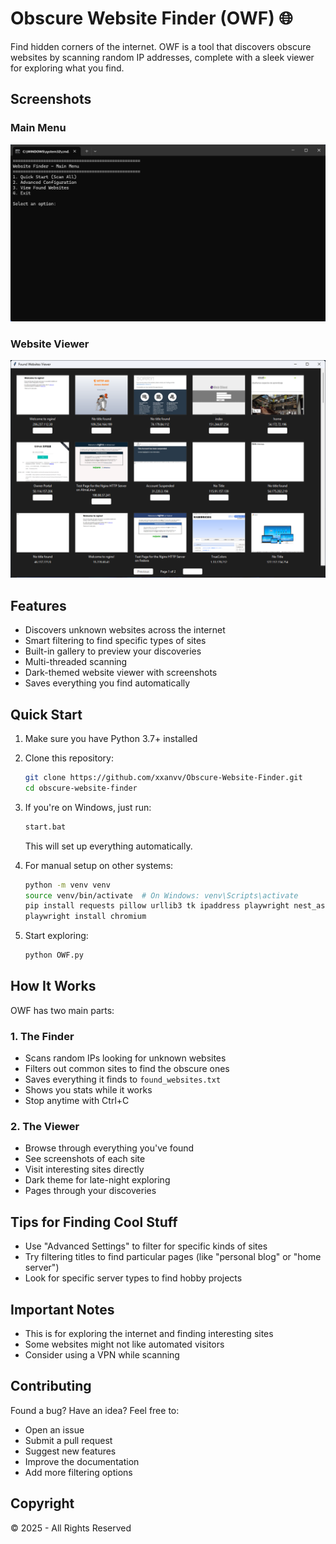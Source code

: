 # Obscure Website Finder (OWF) 🌐

Find hidden corners of the internet. OWF is a tool that discovers obscure websites by scanning random IP addresses, complete with a sleek viewer for exploring what you find.

## Screenshots

### Main Menu
![Main Menu](screenshots/Main.png)

### Website Viewer
![Website Viewer](screenshots/WebsiteViewer.png)

## Features

- Discovers unknown websites across the internet
- Smart filtering to find specific types of sites
- Built-in gallery to preview your discoveries
- Multi-threaded scanning
- Dark-themed website viewer with screenshots
- Saves everything you find automatically

## Quick Start

1. Make sure you have Python 3.7+ installed
2. Clone this repository:
   ```bash
   git clone https://github.com/xxanvv/Obscure-Website-Finder.git
   cd obscure-website-finder
   ```

3. If you're on Windows, just run:
   ```bash
   start.bat
   ```
   This will set up everything automatically.

4. For manual setup on other systems:
   ```bash
   python -m venv venv
   source venv/bin/activate  # On Windows: venv\Scripts\activate
   pip install requests pillow urllib3 tk ipaddress playwright nest_asyncio
   playwright install chromium
   ```

5. Start exploring:
   ```bash
   python OWF.py
   ```

## How It Works

OWF has two main parts:

### 1. The Finder
- Scans random IPs looking for unknown websites
- Filters out common sites to find the obscure ones
- Saves everything it finds to `found_websites.txt`
- Shows you stats while it works
- Stop anytime with Ctrl+C

### 2. The Viewer
- Browse through everything you've found
- See screenshots of each site
- Visit interesting sites directly
- Dark theme for late-night exploring
- Pages through your discoveries

## Tips for Finding Cool Stuff

- Use "Advanced Settings" to filter for specific kinds of sites
- Try filtering titles to find particular pages (like "personal blog" or "home server")
- Look for specific server types to find hobby projects

## Important Notes

- This is for exploring the internet and finding interesting sites
- Some websites might not like automated visitors
- Consider using a VPN while scanning

## Contributing

Found a bug? Have an idea? Feel free to:
- Open an issue
- Submit a pull request
- Suggest new features
- Improve the documentation
- Add more filtering options

## Copyright

© 2025 - All Rights Reserved
